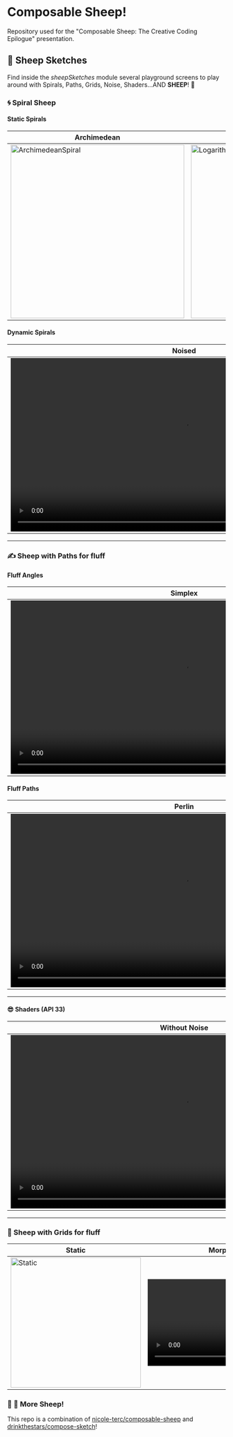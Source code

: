 # Composable Sheep!

Repository used for the "Composable Sheep: The Creative Coding Epilogue" presentation.

## 🎨 Sheep Sketches
Find inside the *sheepSketches* module several playground screens to play around with Spirals, Paths, Grids, Noise, Shaders...AND **SHEEP**! 🐑

### 🌀 Spiral Sheep
#### Static Spirals

| Archimedean                                                                                                                                             | Logarithmic                                                                                                                                              | Phyllotaxis                                                                                                                                              |
|---------------------------------------------------------------------------------------------------------------------------------------------------------|----------------------------------------------------------------------------------------------------------------------------------------------------------|----------------------------------------------------------------------------------------------------------------------------------------------------------|
| <img alt="ArchimedeanSpiral"  height="400" src="https://user-images.githubusercontent.com/2978958/197994272-09a2f6a5-b86e-4758-8e82-4c52cf5eaf38.png"/> | <img alt="LogarithmicSpiral"  height="400" src="https://user-images.githubusercontent.com/2978958/197994277-5d6f934a-87e4-41d4-b1b4-4e248c82181b.png"/> | <img alt="PhyllotaxisSpiral"  height="400" src="https://user-images.githubusercontent.com/2978958/197994283-30758d2c-9147-4621-ba26-9d9f8cc5f4df.png"/> |

#### Dynamic Spirals
| Noised                                                                                                                                           | Spin                                                                                                                                        | Nice Guidelines!                                                                                                                                  |
|--------------------------------------------------------------------------------------------------------------------------------------------------|---------------------------------------------------------------------------------------------------------------------------------------------|---------------------------------------------------------------------------------------------------------------------------------------------------|
| <video alt="NoisedSpiral"  height="400" src="https://user-images.githubusercontent.com/2978958/198003019-dc7b28c5-1316-438f-bab8-a161cd4a3aa4.mp4"/> | <video alt="Spin"  height="400" src="https://user-images.githubusercontent.com/2978958/198003049-8c48f340-69d1-4189-a4f2-54205f673ebc.mp4"/> | <video alt="Guidelines"  height="400" src="https://user-images.githubusercontent.com/2978958/198003063-fa7c0edc-9b9d-466c-a719-353e5ff558f3.mp4"/> |

---

### ✍️ Sheep with Paths for fluff

#### Fluff Angles

| Simplex                                                                                                                                                | PairNones                                                                                                                                                       |
|--------------------------------------------------------------------------------------------------------------------------------------------------------|-----------------------------------------------------------------------------------------------------------------------------------------------------------------|
| <video alt="SimplexAngles"  height="400" src="https://user-images.githubusercontent.com/2978958/198002166-d5f7f03c-0969-4b53-aaf8-22ccb459ad84.mp4"/> | <video alt="PairNones"  height="400" src="https://user-images.githubusercontent.com/2978958/198001759-ab50f8ad-956d-4b3e-8f2e-772b80020da0.mp4"/> |

#### Fluff Paths

| Perlin                                                                                                                                            | Simplex                                                                                                                                                | Nice Guidelines!                                                                                                                                                |
|---------------------------------------------------------------------------------------------------------------------------------------------------|--------------------------------------------------------------------------------------------------------------------------------------------------------|-----------------------------------------------------------------------------------------------------------------------------------------------------------------|
| <video alt="PerlinSheep"  height="400" src="https://user-images.githubusercontent.com/2978958/198001142-748f7450-d58e-447c-958c-a8bdaa0d9f2e.mp4"/> | <video alt="SimplexSheet"  height="400" src="https://user-images.githubusercontent.com/2978958/198001173-57c1cbc1-bdf9-4e91-8bbe-ff7531d7160e.mp4"/> | <video alt="ComposableSheepGuideline"  height="400" src="https://user-images.githubusercontent.com/2978958/198001186-974fba3c-2582-4cf9-ac82-aca693b32c5e.mp4"/> |

---

#### 😎 Shaders (API 33)

| Without  Noise                                                                                                                                    | With Noise                                                                                                                                             | Background Shader                                                                                                                                               |
|---------------------------------------------------------------------------------------------------------------------------------------------------|--------------------------------------------------------------------------------------------------------------------------------------------------------|-----------------------------------------------------------------------------------------------------------------------------------------------------------------|
| <video alt="NoNoise"  height="400" src="https://user-images.githubusercontent.com/2978958/197999733-0d554301-32ef-41b0-a3c0-0c66e01ac26d.mp4"/> | <video alt="WithNoise"  height="400" src="https://user-images.githubusercontent.com/2978958/198000059-15948f20-ed97-4822-8e90-8c4faee33417.mp4"/> | <video alt="BackgroundShader"  height="400" src="https://user-images.githubusercontent.com/2978958/197999923-3b4415b0-2a50-408a-8a35-acf42bf2aabd.mp4"/> |

---

### 🏁 Sheep with Grids for fluff

| Static                                                                                                                                            | Morph Position                                                                                                                                         | Morph Position,Size                                                                                                                                            | Morph Position,Size,Hue |
|---------------------------------------------------------------------------------------------------------------------------------------------------|--------------------------------------------------------------------------------------------------------------------------------------------------------|----------------------------------------------------------------------------------------------------------------------------------------------------------------|-----------------------|
| <img alt="Static"  width="300" src="https://user-images.githubusercontent.com/2978958/197996842-caac09b6-e067-443b-aafb-c4f8349668a4.png"/> | <video alt="PositionSize"  width="400" src="https://user-images.githubusercontent.com/2978958/197996889-14c3eff5-8ca7-4701-ac74-6cf329259fba.mp4"/> | <video alt="PositionSize"  width="400" src="https://user-images.githubusercontent.com/2978958/197996880-34592b6e-f284-4a66-93d9-0940375cf4aa.mp4"/> | <video alt="Position"  width="400" src="https://user-images.githubusercontent.com/2978958/197996833-7106b0c7-5955-4689-a56b-04dabb0e2609.mp4"/> |

### 🐑 🐏 More Sheep!
This repo is a combination of [nicole-terc/composable-sheep](https://github.com/nicole-terc/composable-sheep) and [drinkthestars/compose-sketch](https://github.com/drinkthestars/compose-sketch)!
